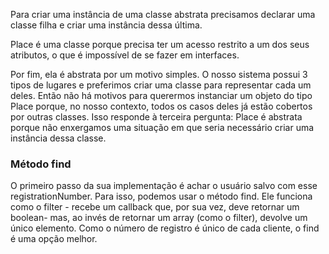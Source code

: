 Para criar uma instância de uma classe abstrata precisamos declarar uma classe filha e criar uma instância dessa última.

Place é uma classe porque precisa ter um acesso restrito a um dos seus atributos, o que é impossível de se fazer em interfaces.

Por fim, ela é abstrata por um motivo simples. O nosso sistema possui 3 tipos de lugares e preferimos criar uma classe para representar cada um deles. Então não há motivos para querermos instanciar um objeto do tipo Place porque, no nosso contexto, todos os casos deles já estão cobertos por outras classes. Isso responde à terceira pergunta: Place é abstrata porque não enxergamos uma situação em que seria necessário criar uma instância dessa classe.

### Método find

O primeiro passo da sua implementação é achar o usuário salvo com esse registrationNumber. Para isso, podemos usar o método find. Ele funciona como o filter - recebe um callback que, por sua vez, deve retornar um boolean- mas, ao invés de retornar um array (como o filter), devolve um único elemento. Como o número de registro é único de cada cliente, o find é uma opção melhor.
